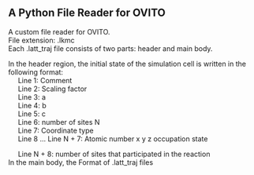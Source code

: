 ## A Python File Reader for OVITO
A custom file reader for OVITO.  
File extension: .lkmc  
Each .latt_traj file consists of two parts: header and main body.  

In the header region, the initial state of the simulation cell is written in the following format:  
&nbsp;&nbsp;&nbsp;&nbsp; Line 1: Comment  
&nbsp;&nbsp;&nbsp;&nbsp; Line 2: Scaling factor  
&nbsp;&nbsp;&nbsp;&nbsp; Line 3: a  
&nbsp;&nbsp;&nbsp;&nbsp; Line 4: b  
&nbsp;&nbsp;&nbsp;&nbsp; Line 5: c  
&nbsp;&nbsp;&nbsp;&nbsp; Line 6: number of sites N  
&nbsp;&nbsp;&nbsp;&nbsp; Line 7: Coordinate type  
&nbsp;&nbsp;&nbsp;&nbsp; Line 8 ... Line N + 7: Atomic number x y z occupation state 


&nbsp;&nbsp;&nbsp;&nbsp; Line N + 8: number of sites that participated in the reaction  
In the
main body, the 
Format of .latt_traj files  
